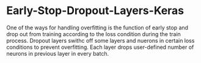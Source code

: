 # Early-Stop-Dropout-Layers-Keras
One of the ways for handling overfitting is the function of early stop and drop out from training according to the loss condition during the train process.
Dropout layers swithc off some layers and nuerons in certain loss conditions to prevent overfitting.
Each layer drops user-defined number of neurons in previous layer in every batch.
